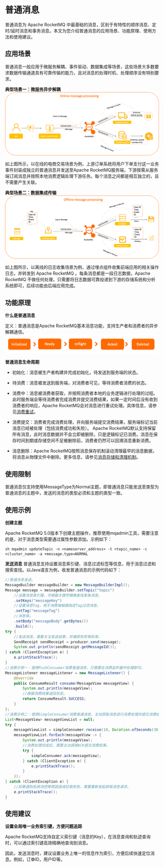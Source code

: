 # 普通消息

普通消息为 Apache RocketMQ 中最基础的消息，区别于有特性的顺序消息、定时/延时消息和事务消息。本文为您介绍普通消息的应用场景、功能原理、使用方法和使用建议。

## 应用场景

普通消息一般应用于微服务解耦、事件驱动、数据集成等场景，这些场景大多数要求数据传输通道具有可靠传输的能力，且对消息的处理时机、处理顺序没有特别要求。

**典型场景一：微服务异步解耦**
![在线消息处理](../picture/v5/onlineprocess.png)

如上图所示，以在线的电商交易场景为例，上游订单系统将用户下单支付这一业务事件封装成独立的普通消息并发送至Apache RocketMQ服务端，下游按需从服务端订阅消息并按照本地消费逻辑处理下游任务。每个消息之间都是相互独立的，且不需要产生关联。

**典型场景二：数据集成传输**
![数据传输](../picture/v5/offlineprocess.png)

如上图所示，以离线的日志收集场景为例，通过埋点组件收集前端应用的相关操作日志，并转发到 Apache RocketMQ 。每条消息都是一段日志数据，Apache RocketMQ 不做任何处理，只需要将日志数据可靠投递到下游的存储系统和分析系统即可，后续功能由后端应用完成。

## 功能原理

**什么是普通消息**

定义：普通消息是Apache RocketMQ基本消息功能，支持生产者和消费者的异步解耦通信。
![生命周期](../picture/v5/lifecyclefornormal.png)

**普通消息生命周期**

* 初始化：消息被生产者构建并完成初始化，待发送到服务端的状态。

* 待消费：消息被发送到服务端，对消费者可见，等待消费者消费的状态。

* 消费中：消息被消费者获取，并按照消费者本地的业务逻辑进行处理的过程。 此时服务端会等待消费者完成消费并提交消费结果，如果一定时间后没有收到消费者的响应，Apache RocketMQ会对消息进行重试处理。具体信息，请参见[消费重试](./10consumerretrypolicy.md)。

* 消费提交：消费者完成消费处理，并向服务端提交消费结果，服务端标记当前消息已经被处理（包括消费成功和失败）。 Apache RocketMQ默认支持保留所有消息，此时消息数据并不会立即被删除，只是逻辑标记已消费。消息在保存时间到期或存储空间不足被删除前，消费者仍然可以回溯消息重新消费。

* 消息删除：Apache RocketMQ按照消息保存机制滚动清理最早的消息数据，将消息从物理文件中删除。更多信息，请参见[消息存储和清理机制](./11messagestorepolicy.md)。

## 使用限制

普通消息仅支持使用MessageType为Normal主题，即普通消息只能发送至类型为普通消息的主题中，发送的消息的类型必须和主题的类型一致。

## 使用示例

**创建主题**

Apache RocketMQ 5.0版本下创建主题操作，推荐使用mqadmin工具，需要注意的是，对于消息类型需要通过属性参数添加。示例如下：

```shell
sh mqadmin updateTopic -n <nameserver_address> -t <topic_name> -c <cluster_name> -a +message.type=NORMAL
```

**发送消息**
普通消息支持设置消息索引键、消息过滤标签等信息，用于消息过滤和搜索查找。以Java语言为例，收发普通消息的示例代码如下：

```java
//普通消息发送。
MessageBuilder messageBuilder = new MessageBuilderImpl();
Message message = messageBuilder.setTopic("topic")
    //设置消息索引键，可根据关键字精确查找某条消息。
    .setKeys("messageKey")
    //设置消息Tag，用于消费端根据指定Tag过滤消息。
    .setTag("messageTag")
    //消息体。
    .setBody("messageBody".getBytes())
    .build();
try {
    //发送消息，需要关注发送结果，并捕获失败等异常。
    SendReceipt sendReceipt = producer.send(message);
    System.out.println(sendReceipt.getMessageId());
} catch (ClientException e) {
    e.printStackTrace();
}
//消费示例一：使用PushConsumer消费普通消息，只需要在消费监听器中处理即可。
MessageListener messageListener = new MessageListener() {
    @Override
    public ConsumeResult consume(MessageView messageView) {
        System.out.println(messageView);
        //根据消费结果返回状态。
        return ConsumeResult.SUCCESS;
    }
};
//消费示例二：使用SimpleConsumer消费普通消息，主动获取消息进行消费处理并提交消费结果。
List<MessageView> messageViewList = null;
try {
    messageViewList = simpleConsumer.receive(10, Duration.ofSeconds(30));
    messageViewList.forEach(messageView -> {
        System.out.println(messageView);
        //消费处理完成后，需要主动调用ACK提交消费结果。
        try {
            simpleConsumer.ack(messageView);
        } catch (ClientException e) {
            e.printStackTrace();
        }
    });
} catch (ClientException e) {
    //如果遇到系统流控等原因造成拉取失败，需要重新发起获取消息请求。
    e.printStackTrace();
}
```

## 使用建议

**设置全局唯一业务索引键，方便问题追踪** 

Apache RocketMQ支持自定义索引键（消息的Key），在消息查询和轨迹查询时，可以通过索引键高效精确地查询到消息。

因此，发送消息时，建议设置业务上唯一的信息作为索引，方便后续快速定位消息。例如，订单ID，用户ID等。
